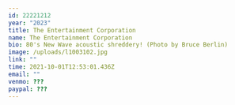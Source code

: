 ```yaml
---
id: 22221212
year: "2023"
title: The Entertainment Corporation
name: The Entertainment Corporation
bio: 80's New Wave acoustic shreddery! (Photo by Bruce Berlin)
image: /uploads/l1003102.jpg
link: ""
time: 2021-10-01T12:53:01.436Z
email: ""
venmo: ???
paypal: ???
---
```

